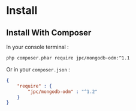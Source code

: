 # Install

## Install With Composer

In your console terminal :

```bash
php composer.phar require jpc/mongodb-odm:^1.1
```

Or in your ```composer.json``` :

```json
{
    "require" : {
        "jpc/mongodb-odm" : "^1.2"
    }
}
```
